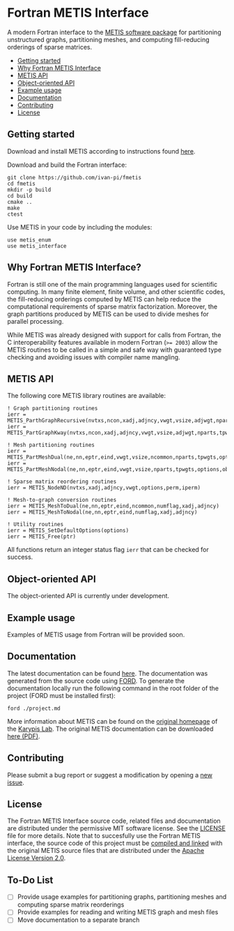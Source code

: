 # Fortran METIS Interface

A modern Fortran interface to the [METIS software package](http://glaros.dtc.umn.edu/gkhome/metis/metis/overview) for partitioning unstructured graphs, partitioning meshes, and computing fill-reducing orderings of sparse matrices.

* [Getting started](#getting-started)
* [Why Fortran METIS Interface](#why-fortran-metis-interface)
* [METIS API](#metis-api)
* [Object-oriented API](#object-oriented-api)
* [Example usage](#example-usage)
* [Documentation](#dcoumentation)
* [Contributing](#contributing)
* [License](#license)

## Getting started

Download and install METIS according to instructions found [here](http://glaros.dtc.umn.edu/gkhome/metis/metis/download).

Download and build the Fortran interface:

```
git clone https://github.com/ivan-pi/fmetis
cd fmetis
mkdir -p build
cd build
cmake ..
make
ctest
```

Use METIS in your code by including the modules:

```Fortran
use metis_enum
use metis_interface
```

## Why Fortran METIS Interface?

Fortran is still one of the main programming languages used for scientific computing. In many finite element, finite volume, and other scientific codes, the fill-reducing orderings computed by METIS can help reduce the computational requirements of sparse matrix factorization. Moreover, the graph partitions produced by METIS can be used to divide meshes for parallel processing. 

While METIS was already designed with support for calls from Fortran, the C interoperability features available in modern Fortran (`>= 2003`) allow the METIS routines to be called in a simple and safe way with guaranteed type checking and avoiding issues with compiler name mangling.

## METIS API

The following core METIS library routines are available:

```Fortran
! Graph partitioning routines
ierr = METIS_ParthGraphRecursive(nvtxs,ncon,xadj,adjncy,vwgt,vsize,adjwgt,nparts,tpwgts,ubvec,options,objval,part)
ierr = METIS_PartGraphKway(nvtxs,ncon,xadj,adjncy,vwgt,vsize,adjwgt,nparts,tpwgts,ubvec,options,objval,part)

! Mesh partitioning routines
ierr = METIS_PartMeshDual(ne,nn,eptr,eind,vwgt,vsize,ncommon,nparts,tpwgts,options,objval,epart,npart)
ierr = METIS_PartMeshNodal(ne,nn,eptr,eind,vwgt,vsize,nparts,tpwgts,options,objval,epart,npart)

! Sparse matrix reordering routines
ierr = METIS_NodeND(nvtxs,xadj,adjncy,vwgt,options,perm,iperm)

! Mesh-to-graph conversion routines
ierr = METIS_MeshToDual(ne,nn,eptr,eind,ncommon,numflag,xadj,adjncy)
ierr = METIS_MeshToNodal(ne,nn,eptr,eind,numflag,xadj,adjncy)

! Utility routines
ierr = METIS_SetDefaultOptions(options)
ierr = METIS_Free(ptr)
```

All functions return an integer status flag `ierr` that can be checked for success.

## Object-oriented API

The object-oriented API is currently under development.

## Example usage

Examples of METIS usage from Fortran will be provided soon.

## Documentation

The latest documentation can be found [here](https://ivan-pi.github.io/fmetis/). The documentation was generated from the source code using [FORD](https://github.com/cmacmackin/ford). To generate the documentation locally run the following command in the root folder of the project (FORD must be installed first):
```
ford ./project.md
```
More information about METIS can be found on the [original homepage](http://glaros.dtc.umn.edu/gkhome/metis/metis/overview) of the [Karypis Lab](http://glaros.dtc.umn.edu/).
The original METIS documentation can be downloaded [here (PDF)](http://glaros.dtc.umn.edu/gkhome/fetch/sw/metis/manual.pdf).

## Contributing

Please submit a bug report or suggest a modification by opening a [new issue](https://github.com/ivan-pi/fmetis/issues/new).

## License

The Fortran METIS Interface source code, related files and documentation are distributed under the permissive MIT software license.  See the [LICENSE](https://raw.githubusercontent.com/ivan-pi/fmetis/master/LICENSE) file for more details. Note that to succesfully use the Fortran METIS interface, the source code of this project must be [compiled and linked](#compiling-and-linking) with the original METIS source files that are distributed under the [Apache License Version 2.0](http://www.apache.org/licenses/LICENSE-2.0). 

## To-Do List
- [ ] Provide usage examples for partitioning graphs, partitioning meshes and computing sparse matrix reorderings
- [ ] Provide examples for reading and writing METIS graph and mesh files
- [ ] Move documentation to a separate branch